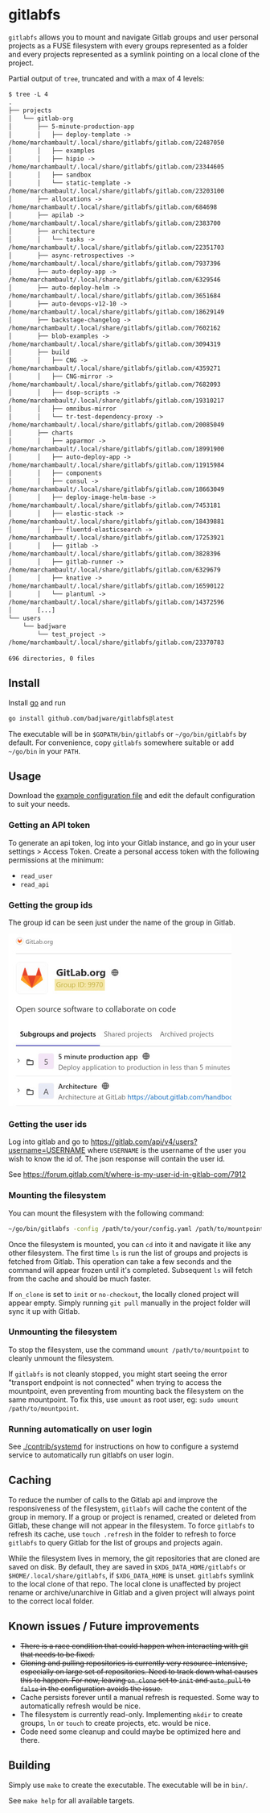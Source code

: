 # gitlabfs

`gitlabfs` allows you to mount and navigate Gitlab groups and user personal projects as a FUSE filesystem with every groups represented as a folder and every projects represented as a symlink pointing on a local clone of the project.

Partial output of `tree`, truncated and with a max of 4 levels:
```
$ tree -L 4
.
├── projects
│   └── gitlab-org
│       ├── 5-minute-production-app
│       │   ├── deploy-template -> /home/marchambault/.local/share/gitlabfs/gitlab.com/22487050
│       │   ├── examples
│       │   ├── hipio -> /home/marchambault/.local/share/gitlabfs/gitlab.com/23344605
│       │   ├── sandbox
│       │   └── static-template -> /home/marchambault/.local/share/gitlabfs/gitlab.com/23203100
│       ├── allocations -> /home/marchambault/.local/share/gitlabfs/gitlab.com/684698
│       ├── apilab -> /home/marchambault/.local/share/gitlabfs/gitlab.com/2383700
│       ├── architecture
│       │   └── tasks -> /home/marchambault/.local/share/gitlabfs/gitlab.com/22351703
│       ├── async-retrospectives -> /home/marchambault/.local/share/gitlabfs/gitlab.com/7937396
│       ├── auto-deploy-app -> /home/marchambault/.local/share/gitlabfs/gitlab.com/6329546
│       ├── auto-deploy-helm -> /home/marchambault/.local/share/gitlabfs/gitlab.com/3651684
│       ├── auto-devops-v12-10 -> /home/marchambault/.local/share/gitlabfs/gitlab.com/18629149
│       ├── backstage-changelog -> /home/marchambault/.local/share/gitlabfs/gitlab.com/7602162
│       ├── blob-examples -> /home/marchambault/.local/share/gitlabfs/gitlab.com/3094319
│       ├── build
│       │   ├── CNG -> /home/marchambault/.local/share/gitlabfs/gitlab.com/4359271
│       │   ├── CNG-mirror -> /home/marchambault/.local/share/gitlabfs/gitlab.com/7682093
│       │   ├── dsop-scripts -> /home/marchambault/.local/share/gitlabfs/gitlab.com/19310217
│       │   ├── omnibus-mirror
│       │   └── tr-test-dependency-proxy -> /home/marchambault/.local/share/gitlabfs/gitlab.com/20085049
│       ├── charts
│       │   ├── apparmor -> /home/marchambault/.local/share/gitlabfs/gitlab.com/18991900
│       │   ├── auto-deploy-app -> /home/marchambault/.local/share/gitlabfs/gitlab.com/11915984
│       │   ├── components
│       │   ├── consul -> /home/marchambault/.local/share/gitlabfs/gitlab.com/18663049
│       │   ├── deploy-image-helm-base -> /home/marchambault/.local/share/gitlabfs/gitlab.com/7453181
│       │   ├── elastic-stack -> /home/marchambault/.local/share/gitlabfs/gitlab.com/18439881
│       │   ├── fluentd-elasticsearch -> /home/marchambault/.local/share/gitlabfs/gitlab.com/17253921
│       │   ├── gitlab -> /home/marchambault/.local/share/gitlabfs/gitlab.com/3828396
│       │   ├── gitlab-runner -> /home/marchambault/.local/share/gitlabfs/gitlab.com/6329679
│       │   ├── knative -> /home/marchambault/.local/share/gitlabfs/gitlab.com/16590122
│       │   └── plantuml -> /home/marchambault/.local/share/gitlabfs/gitlab.com/14372596
│       [...]
└── users
    └── badjware
        └── test_project -> /home/marchambault/.local/share/gitlabfs/gitlab.com/23370783

696 directories, 0 files
```


## Install

Install [go](https://golang.org/) and run
``` sh
go install github.com/badjware/gitlabfs@latest
```

The executable will be in `$GOPATH/bin/gitlabfs` or `~/go/bin/gitlabfs` by default. For convenience, copy `gitlabfs` somewhere suitable or add `~/go/bin` in your `PATH`.

## Usage

Download the [example configuration file](./config.example.yaml) and edit the default configuration to suit your needs.

### Getting an API token

To generate an api token, log into your Gitlab instance, and go in your user settings > Access Token. Create a personal access token with the following permissions at the minimum:
* `read_user`
* `read_api`

### Getting the group ids

The group id can be seen just under the name of the group in Gitlab.

![group-id](media/group_id.jpg)

### Getting the user ids

Log into gitlab and go to https://gitlab.com/api/v4/users?username=USERNAME where `USERNAME` is the username of the user you wish to know the id of. The json response will contain the user id.

See https://forum.gitlab.com/t/where-is-my-user-id-in-gitlab-com/7912

### Mounting the filesystem

You can mount the filesystem with the following command:
``` sh
~/go/bin/gitlabfs -config /path/to/your/config.yaml /path/to/mountpoint
```
Once the filesystem is mounted, you can `cd` into it and navigate it like any other filesystem. The first time `ls` is run the list of groups and projects is fetched from Gitlab. This operation can take a few seconds and the command will appear frozen until it's completed. Subsequent `ls` will fetch from the cache and should be much faster.

If `on_clone` is set to `init` or `no-checkout`, the locally cloned project will appear empty. Simply running `git pull` manually in the project folder will sync it up with Gitlab.

### Unmounting the filesystem

To stop the filesystem, use the command `umount /path/to/mountpoint` to cleanly unmount the filesystem.

If `gitlabfs` is not cleanly stopped, you might start seeing the error "transport endpoint is not connected" when trying to access the mountpoint, even preventing from mounting back the filesystem on the same mountpoint. To fix this, use `umount` as root user, eg: `sudo umount /path/to/mountpoint`.

### Running automatically on user login

See [./contrib/systemd](contrib/systemd) for instructions on how to configure a systemd service to automatically run gitlabfs on user login.

## Caching

To reduce the number of calls to the Gitlab api and improve the responsiveness of the filesystem, `gitlabfs` will cache the content of the group in memory. If a group or project is renamed, created or deleted from Gitlab, these change will not appear in the filesystem. To force `gitlabfs` to refresh its cache, use `touch .refresh` in the folder to refresh to force `gitlabfs` to query Gitlab for the list of groups and projects again.

While the filesystem lives in memory, the git repositories that are cloned are saved on disk. By default, they are saved in `$XDG_DATA_HOME/gitlabfs` or `$HOME/.local/share/gitlabfs`, if `$XDG_DATA_HOME` is unset. `gitlabfs` symlink to the local clone of that repo. The local clone is unaffected by project rename or archive/unarchive in Gitlab and a given project will always point to the correct local folder.

## Known issues / Future improvements
* ~~There is a race condition that could happen when interacting with git that needs to be fixed.~~
* ~~Cloning and pulling repositories is currently very resource-intensive, especially on large set of repositories. Need to track down what causes this to happen. For now, leaving `on_clone` set to `init` and `auto_pull` to `false` in the configuration avoids the issue.~~
* Cache persists forever until a manual refresh is requested. Some way to automatically refresh would be nice.
* The filesystem is currently read-only. Implementing `mkdir` to create groups, `ln` or `touch` to create projects, etc. would be nice.
* Code need some cleanup and could maybe be optimized here and there.

## Building

Simply use `make` to create the executable. The executable will be in `bin/`.

See `make help` for all available targets.